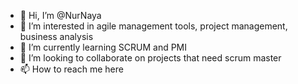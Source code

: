 - 👋 Hi, I’m @NurNaya
- 👀 I’m interested in agile management tools, project management, business analysis 
- 🌱 I’m currently learning SCRUM and PMI
- 💞️ I’m looking to collaborate on projects that need scrum master
- 📫 How to reach me here

<!---
NurNaya/NurNaya is a ✨ special ✨ repository because its `README.md` (this file) appears on your GitHub profile.
You can click the Preview link to take a look at your changes.
--->
